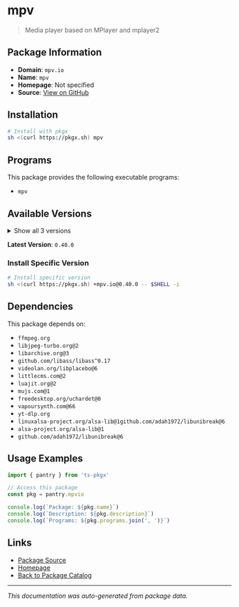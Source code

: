 # mpv

> Media player based on MPlayer and mplayer2

## Package Information

- **Domain**: `mpv.io`
- **Name**: `mpv`
- **Homepage**: Not specified
- **Source**: [View on GitHub](https://github.com/pkgxdev/pantry/tree/main/projects/mpv.io/package.yml)

## Installation

```bash
# Install with pkgx
sh <(curl https://pkgx.sh) mpv
```

## Programs

This package provides the following executable programs:

- `mpv`

## Available Versions

<details>
<summary>Show all 3 versions</summary>

- `0.40.0`, `0.39.0`, `0.38.0`

</details>

**Latest Version**: `0.40.0`

### Install Specific Version

```bash
# Install specific version
sh <(curl https://pkgx.sh) +mpv.io@0.40.0 -- $SHELL -i
```

## Dependencies

This package depends on:

- `ffmpeg.org`
- `libjpeg-turbo.org@2`
- `libarchive.org@3`
- `github.com/libass/libass^0.17`
- `videolan.org/libplacebo@6`
- `littlecms.com@2`
- `luajit.org@2`
- `mujs.com@1`
- `freedesktop.org/uchardet@0`
- `vapoursynth.com@66`
- `yt-dlp.org`
- `linuxalsa-project.org/alsa-lib@1github.com/adah1972/libunibreak@6`
- `alsa-project.org/alsa-lib@1`
- `github.com/adah1972/libunibreak@6`

## Usage Examples

```typescript
import { pantry } from 'ts-pkgx'

// Access this package
const pkg = pantry.mpvio

console.log(`Package: ${pkg.name}`)
console.log(`Description: ${pkg.description}`)
console.log(`Programs: ${pkg.programs.join(', ')}`)
```

## Links

- [Package Source](https://github.com/pkgxdev/pantry/tree/main/projects/mpv.io/package.yml)
- [Homepage](#)
- [Back to Package Catalog](../package-catalog.md)

---

*This documentation was auto-generated from package data.*
